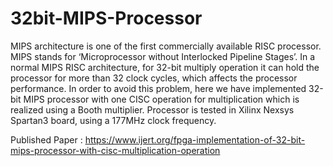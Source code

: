 # 32bit-MIPS-Processor
MIPS architecture is one of the first commercially 
available RISC processor. MIPS stands for ‘Microprocessor
without Interlocked Pipeline Stages’. In a normal MIPS RISC
architecture, for 32-bit multiply operation it can hold the
processor for more than 32 clock cycles, which affects the
processor performance. In order to avoid this problem, here we
have implemented 32-bit MIPS processor with one CISC
operation for multiplication which is realized using a Booth
multiplier. Processor is tested in Xilinx Nexsys Spartan3 board,
using a 177MHz clock frequency. 

Published Paper : https://www.ijert.org/fpga-implementation-of-32-bit-mips-processor-with-cisc-multiplication-operation
